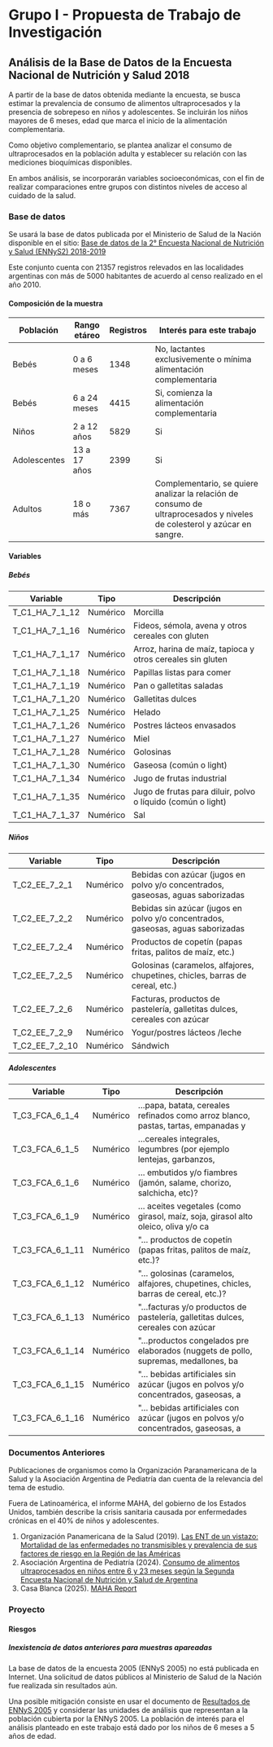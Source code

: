 # Grupo I - Propuesta de Trabajo de Investigación
## Análisis de la Base de Datos de la Encuesta Nacional de Nutrición y Salud 2018
A partir de la base de datos obtenida mediante la encuesta, se busca estimar la prevalencia de consumo de alimentos ultraprocesados y la presencia de sobrepeso en niños y adolescentes. Se incluirán los niños mayores de 6 meses, edad que marca el inicio de la alimentación complementaria.

Como objetivo complementario, se plantea analizar el consumo de ultraprocesados en la población adulta y establecer su relación con las mediciones bioquímicas disponibles.

En ambos análisis, se incorporarán variables socioeconómicas, con el fin de realizar comparaciones entre grupos con distintos niveles de acceso al cuidado de la salud.

### Base de datos

Se usará la base de datos publicada por el Ministerio de Salud de la Nación disponible en el sitio: [Base de datos de la 2° Encuesta Nacional de Nutrición y Salud (ENNyS2) 2018-2019](https://datos.gob.ar/dataset/salud-base-datos-2deg-encuesta-nacional-nutricion-salud-ennys2-2018-2019)

Este conjunto cuenta con 21357 registros relevados en las localidades argentinas con más de 5000 habitantes de acuerdo al censo realizado en el año 2010.

#### Composición de la muestra

|Población|Rango etáreo|Registros|Interés para este trabajo|
|---------|------------|---------|-------------------------|
|Bebés|0 a 6 meses|1348|No, lactantes exclusivemente o mínima alimentación complementaria|
|Bebés|6 a 24 meses|4415|Si, comienza la alimentación complementaria|
|Niños|2 a 12 años|5829|Si|
|Adolescentes|13 a 17 años|2399|Si|
|Adultos|18 o más|7367| Complementario, se quiere analizar la relación de consumo de ultraprocesados y niveles de colesterol y azúcar en sangre.

#### Variables
##### Bebés
|Variable|Tipo|Descripción|
|--------------|--------|--------|
|T_C1_HA_7_1_12|Numérico|Morcilla|
|T_C1_HA_7_1_16|Numérico|Fideos, sémola, avena y otros cereales con gluten|
|T_C1_HA_7_1_17|Numérico|Arroz, harina de maíz, tapioca y otros cereales sin gluten|
|T_C1_HA_7_1_18|Numérico|Papillas listas para comer|
|T_C1_HA_7_1_19|Numérico|Pan o galletitas saladas|
|T_C1_HA_7_1_20|Numérico|Galletitas dulces|
|T_C1_HA_7_1_25|Numérico|Helado|
|T_C1_HA_7_1_26|Numérico|Postres lácteos envasados|
|T_C1_HA_7_1_27|Numérico|Miel|
|T_C1_HA_7_1_28|Numérico|Golosinas|
|T_C1_HA_7_1_30|Numérico|Gaseosa (común o light)|
|T_C1_HA_7_1_34|Numérico|Jugo de frutas industrial|
|T_C1_HA_7_1_35|Numérico|Jugo de frutas para diluir, polvo o líquido (común o light)|
|T_C1_HA_7_1_37|Numérico|Sal|

##### Niños
|Variable|Tipo|Descripción|
|--------------|--------|--------|
|T_C2_EE_7_2_1|Numérico|Bebidas con azúcar (jugos en polvo y/o concentrados, gaseosas, aguas saborizadas|
|T_C2_EE_7_2_2|Numérico|Bebidas sin azúcar (jugos en polvo y/o concentrados, gaseosas, aguas saborizadas|
|T_C2_EE_7_2_4|Numérico|Productos de copetín (papas fritas, palitos de maíz, etc.)|
|T_C2_EE_7_2_5|Numérico|Golosinas (caramelos, alfajores, chupetines, chicles, barras de cereal, etc.)|
|T_C2_EE_7_2_6|Numérico|Facturas, productos de pastelería, galletitas dulces, cereales con azúcar|
|T_C2_EE_7_2_9|Numérico|Yogur/postres lácteos /leche|
|T_C2_EE_7_2_10|Numérico|Sándwich|

##### Adolescentes
|Variable|Tipo|Descripción|
|--------------|--------|--------|
|T_C3_FCA_6_1_4|Numérico|…papa, batata, cereales refinados como arroz blanco, pastas, tartas, empanadas y|
|T_C3_FCA_6_1_5|Numérico|…cereales integrales, legumbres (por ejemplo lentejas, garbanzos, |porotos, arroz|
|T_C3_FCA_6_1_6|Numérico|… embutidos y/o fiambres (jamón, salame, chorizo, salchicha, etc)?|
|T_C3_FCA_6_1_9|Numérico|… aceites vegetales (como girasol, maíz, soja, girasol alto oleico, oliva y/o ca|
|T_C3_FCA_6_1_11|Numérico|"… productos de copetín (papas fritas, palitos de maíz, etc.)?|
|T_C3_FCA_6_1_12|Numérico|"… golosinas (caramelos, alfajores, chupetines, chicles, barras de cereal, etc.)?|
|T_C3_FCA_6_1_13|Numérico|"…facturas y/o productos de pastelería, galletitas dulces, cereales con azúcar|
|T_C3_FCA_6_1_14|Numérico|"…productos congelados pre elaborados (nuggets de pollo, supremas, medallones, ba|
|T_C3_FCA_6_1_15|Numérico|"… bebidas artificiales sin azúcar (jugos en polvos y/o concentrados, gaseosas, a|
|T_C3_FCA_6_1_16|Numérico|"… bebidas artificiales con azúcar (jugos en polvos y/o concentrados, gaseosas, a|

### Documentos Anteriores

Publicaciones de organismos como la Organización Paranamericana de la Salud y la Asociación Argentina de Pediatría dan cuenta de la relevancia del tema de estudio.

Fuera de Latinoamérica, el informe MAHA, del gobierno de los Estados Unidos, también describe la crisis sanitaria causada por enfermedades crónicas en el 40% de niños y adolescentes.

1. Organización Panamericana de la Salud (2019). [Las ENT de un vistazo: Mortalidad de las enfermedades no transmisibles y prevalencia de sus factores de riesgo en la Región de las Américas](https://iris.paho.org/handle/10665.2/51752)
1. Asociación Argentina de Pediatría (2024). [Consumo de alimentos ultraprocesados en niños entre
6 y 23 meses según la Segunda Encuesta Nacional de
Nutrición y Salud de Argentina](https://www.sap.org.ar/docs/publicaciones/archivosarg/2024/v122n2a12.pdf)
1. Casa Blanca (2025). [MAHA Report](https://www.whitehouse.gov/wp-content/uploads/2025/05/MAHA-Report-The-White-House.pdf)

### Proyecto
#### Riesgos
##### Inexistencia de datos anteriores para muestras apareadas
La base de datos de la encuesta 2005 (ENNyS 2005) no está publicada en Internet. Una solicitud de datos públicos al Ministerio de Salud de la Nación fue realizada sin resultados aún.

Una posible mitigación consiste en usar el documento de [Resultados de ENNyS 2005](https://cesni-biblioteca.org/archivos/ennys.pdf) y considerar las unidades de análisis que representan a la población cubierta por la ENNyS 2005. La población de interés para el análisis planteado en este trabajo está dado por los niños de 6 meses a 5 años de edad.